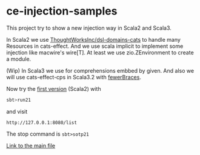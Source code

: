 # ce-injection-samples
This project try to show a new injection way in Scala2 and Scala3.

In Scala2 we use [ThoughtWorksInc/dsl-domains-cats](https://github.com/ThoughtWorksInc/dsl-domains-cats) to handle many Resources in cats-effect.
And we use scala implicit to implement some injection like macwire's wire[T].
At least we use zio.ZEnvironment to create a module.

(Wip) In Scala3 we use for comprehensions embbed by given. And also we will use cats-effect-cps in Scala3.2 with [fewerBraces](https://dotty.epfl.ch/docs/reference/other-new-features/indentation.html#variant-indentation-marker--for-arguments).

Now try the [first version](./modules/scala213) (Scala2) with
```scala
sbt>run21
```
and visit
```
http://127.0.0.1:8080/list
```
The stop command is `sbt>sotp21`

[Link to the main file](./modules/scala213/src/main/scala/ce/injection/samples/mainapp/MainAppInjection.scala)

